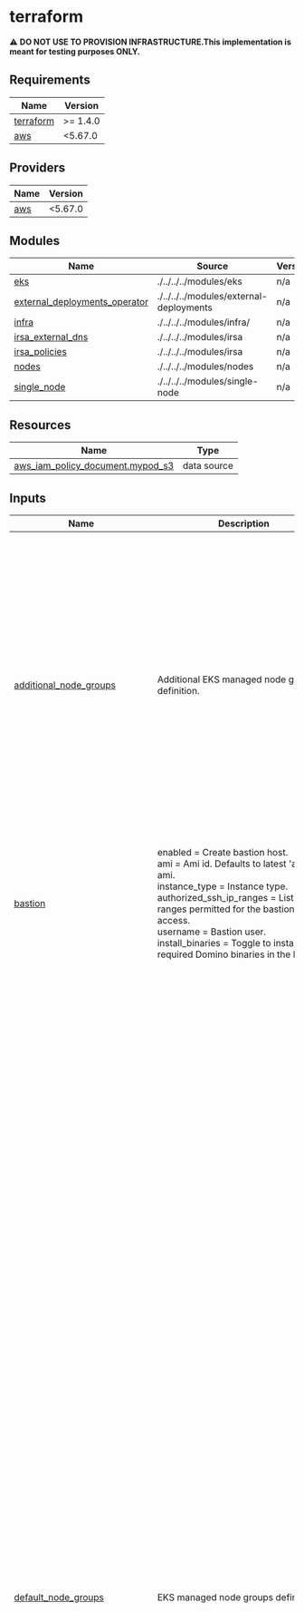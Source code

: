 # terraform

:warning: **DO NOT USE TO PROVISION INFRASTRUCTURE.This implementation is meant for testing purposes ONLY.**

<!-- BEGIN_TF_DOCS -->
## Requirements

| Name | Version |
|------|---------|
| <a name="requirement_terraform"></a> [terraform](#requirement\_terraform) | >= 1.4.0 |
| <a name="requirement_aws"></a> [aws](#requirement\_aws) | <5.67.0 |

## Providers

| Name | Version |
|------|---------|
| <a name="provider_aws"></a> [aws](#provider\_aws) | <5.67.0 |

## Modules

| Name | Source | Version |
|------|--------|---------|
| <a name="module_eks"></a> [eks](#module\_eks) | ./../../../modules/eks | n/a |
| <a name="module_external_deployments_operator"></a> [external\_deployments\_operator](#module\_external\_deployments\_operator) | ./../../../modules/external-deployments | n/a |
| <a name="module_infra"></a> [infra](#module\_infra) | ./../../../modules/infra/ | n/a |
| <a name="module_irsa_external_dns"></a> [irsa\_external\_dns](#module\_irsa\_external\_dns) | ./../../../modules/irsa | n/a |
| <a name="module_irsa_policies"></a> [irsa\_policies](#module\_irsa\_policies) | ./../../../modules/irsa | n/a |
| <a name="module_nodes"></a> [nodes](#module\_nodes) | ./../../../modules/nodes | n/a |
| <a name="module_single_node"></a> [single\_node](#module\_single\_node) | ./../../../modules/single-node | n/a |

## Resources

| Name | Type |
|------|------|
| [aws_iam_policy_document.mypod_s3](https://registry.terraform.io/providers/hashicorp/aws/latest/docs/data-sources/iam_policy_document) | data source |

## Inputs

| Name | Description | Type | Default | Required |
|------|-------------|------|---------|:--------:|
| <a name="input_additional_node_groups"></a> [additional\_node\_groups](#input\_additional\_node\_groups) | Additional EKS managed node groups definition. | <pre>map(object({<br/>    ami                        = optional(string, null)<br/>    bootstrap_extra_args       = optional(string, "")<br/>    instance_types             = list(string)<br/>    spot                       = optional(bool, false)<br/>    min_per_az                 = number<br/>    max_per_az                 = number<br/>    max_unavailable_percentage = optional(number, 50)<br/>    max_unavailable            = optional(number, null)<br/>    desired_per_az             = number<br/>    availability_zone_ids      = list(string)<br/>    labels                     = map(string)<br/>    taints = optional(list(object({<br/>      key    = string<br/>      value  = optional(string)<br/>      effect = string<br/>    })), [])<br/>    tags = optional(map(string), {})<br/>    gpu  = optional(bool, null)<br/>    volume = object({<br/>      size = string<br/>      type = string<br/>    })<br/>  }))</pre> | `{}` | no |
| <a name="input_bastion"></a> [bastion](#input\_bastion) | enabled                  = Create bastion host.<br/>    ami                      = Ami id. Defaults to latest 'al2023' ami.<br/>    instance\_type            = Instance type.<br/>    authorized\_ssh\_ip\_ranges = List of CIDR ranges permitted for the bastion ssh access.<br/>    username                 = Bastion user.<br/>    install\_binaries         = Toggle to install required Domino binaries in the bastion. | <pre>object({<br/>    enabled                  = optional(bool, true)<br/>    ami_id                   = optional(string, null) # default will use the latest 'al2023' ami<br/>    instance_type            = optional(string, "t3.micro")<br/>    authorized_ssh_ip_ranges = optional(list(string), ["0.0.0.0/0"])<br/>    username                 = optional(string, "ec2-user")<br/>    install_binaries         = optional(bool, false)<br/>  })</pre> | `{}` | no |
| <a name="input_default_node_groups"></a> [default\_node\_groups](#input\_default\_node\_groups) | EKS managed node groups definition. | <pre>object(<br/>    {<br/>      compute = object(<br/>        {<br/>          ami                        = optional(string, null)<br/>          bootstrap_extra_args       = optional(string, "")<br/>          instance_types             = optional(list(string), ["m6i.2xlarge"])<br/>          spot                       = optional(bool, false)<br/>          min_per_az                 = optional(number, 0)<br/>          max_per_az                 = optional(number, 10)<br/>          max_unavailable_percentage = optional(number, 50)<br/>          max_unavailable            = optional(number, null)<br/>          desired_per_az             = optional(number, 0)<br/>          availability_zone_ids      = list(string)<br/>          labels = optional(map(string), {<br/>            "dominodatalab.com/node-pool" = "default"<br/>          })<br/>          taints = optional(list(object({<br/>            key    = string<br/>            value  = optional(string)<br/>            effect = string<br/>          })), [])<br/>          tags = optional(map(string), {})<br/>          gpu  = optional(bool, null)<br/>          volume = optional(object({<br/>            size = optional(number, 1000)<br/>            type = optional(string, "gp3")<br/>            }), {<br/>            size = 1000<br/>            type = "gp3"<br/>            }<br/>          )<br/>      }),<br/>      platform = object(<br/>        {<br/>          ami                        = optional(string, null)<br/>          bootstrap_extra_args       = optional(string, "")<br/>          instance_types             = optional(list(string), ["m7i-flex.2xlarge"])<br/>          spot                       = optional(bool, false)<br/>          min_per_az                 = optional(number, 1)<br/>          max_per_az                 = optional(number, 10)<br/>          max_unavailable_percentage = optional(number, null)<br/>          max_unavailable            = optional(number, 1)<br/>          desired_per_az             = optional(number, 1)<br/>          availability_zone_ids      = list(string)<br/>          labels = optional(map(string), {<br/>            "dominodatalab.com/node-pool" = "platform"<br/>          })<br/>          taints = optional(list(object({<br/>            key    = string<br/>            value  = optional(string)<br/>            effect = string<br/>          })), [])<br/>          tags = optional(map(string), {})<br/>          gpu  = optional(bool, null)<br/>          volume = optional(object({<br/>            size = optional(number, 100)<br/>            type = optional(string, "gp3")<br/>            }), {<br/>            size = 100<br/>            type = "gp3"<br/>            }<br/>          )<br/>      }),<br/>      gpu = object(<br/>        {<br/>          ami                        = optional(string, null)<br/>          bootstrap_extra_args       = optional(string, "")<br/>          instance_types             = optional(list(string), ["g5.2xlarge"])<br/>          spot                       = optional(bool, false)<br/>          min_per_az                 = optional(number, 0)<br/>          max_per_az                 = optional(number, 10)<br/>          max_unavailable_percentage = optional(number, 50)<br/>          max_unavailable            = optional(number, null)<br/>          desired_per_az             = optional(number, 0)<br/>          availability_zone_ids      = list(string)<br/>          labels = optional(map(string), {<br/>            "dominodatalab.com/node-pool" = "default-gpu"<br/>            "nvidia.com/gpu"              = true<br/>          })<br/>          taints = optional(list(object({<br/>            key    = string<br/>            value  = optional(string)<br/>            effect = string<br/>            })), [{<br/>            key    = "nvidia.com/gpu"<br/>            value  = "true"<br/>            effect = "NO_SCHEDULE"<br/>            }<br/>          ])<br/>          tags = optional(map(string), {})<br/>          gpu  = optional(bool, null)<br/>          volume = optional(object({<br/>            size = optional(number, 1000)<br/>            type = optional(string, "gp3")<br/>            }), {<br/>            size = 1000<br/>            type = "gp3"<br/>            }<br/>          )<br/>      })<br/>  })</pre> | n/a | yes |
| <a name="input_deploy_id"></a> [deploy\_id](#input\_deploy\_id) | Domino Deployment ID. | `string` | `"domino-eks"` | no |
| <a name="input_domino_cur"></a> [domino\_cur](#input\_domino\_cur) | Determines whether to provision domino cost related infrastructures, ie, long term storage | <pre>object({<br/>    provision_cost_usage_report = optional(bool, false)<br/>  })</pre> | `{}` | no |
| <a name="input_eks"></a> [eks](#input\_eks) | k8s\_version = EKS cluster k8s version.<br/>    nodes\_master  Grants the nodes role system:master access. NOT recomended<br/>    kubeconfig = {<br/>      extra\_args = Optional extra args when generating kubeconfig.<br/>      path       = Fully qualified path name to write the kubeconfig file.<br/>    }<br/>    public\_access = {<br/>      enabled = Enable EKS API public endpoint.<br/>      cidrs   = List of CIDR ranges permitted for accessing the EKS public endpoint.<br/>    }<br/>    Custom role maps for aws auth configmap<br/>    custom\_role\_maps = {<br/>      rolearn  = string<br/>      username = string<br/>      groups   = list(string)<br/>    }<br/>    master\_role\_names  = IAM role names to be added as masters in eks.<br/>    cluster\_addons     = EKS cluster addons. vpc-cni is installed separately.<br/>    vpc\_cni            = Configuration for AWS VPC CNI<br/>    ssm\_log\_group\_name = CloudWatch log group to send the SSM session logs to.<br/>    identity\_providers = Configuration for IDP(Identity Provider).<br/>  } | <pre>object({<br/>    k8s_version  = optional(string, "1.27")<br/>    nodes_master = optional(bool, false)<br/>    kubeconfig = optional(object({<br/>      extra_args = optional(string, "")<br/>      path       = optional(string, null)<br/>    }), {})<br/>    public_access = optional(object({<br/>      enabled = optional(bool, false)<br/>      cidrs   = optional(list(string), [])<br/>    }), {})<br/>    custom_role_maps = optional(list(object({<br/>      rolearn  = string<br/>      username = string<br/>      groups   = list(string)<br/>    })), [])<br/>    master_role_names  = optional(list(string), [])<br/>    cluster_addons     = optional(list(string), ["kube-proxy", "coredns"])<br/>    ssm_log_group_name = optional(string, "session-manager")<br/>    vpc_cni = optional(object({<br/>      prefix_delegation = optional(bool)<br/>      annotate_pod_ip   = optional(bool)<br/>    }))<br/>    identity_providers = optional(list(object({<br/>      client_id                     = string<br/>      groups_claim                  = optional(string, null)<br/>      groups_prefix                 = optional(string, null)<br/>      identity_provider_config_name = string<br/>      issuer_url                    = optional(string, null)<br/>      required_claims               = optional(map(string), null)<br/>      username_claim                = optional(string, null)<br/>      username_prefix               = optional(string, null)<br/>    })), [])<br/>  })</pre> | `{}` | no |
| <a name="input_enable_private_link"></a> [enable\_private\_link](#input\_enable\_private\_link) | Enable Private Link connections | `bool` | `false` | no |
| <a name="input_external_deployments_operator"></a> [external\_deployments\_operator](#input\_external\_deployments\_operator) | Config to create IRSA role for the external deployments operator. | <pre>object({<br/>    enabled                         = optional(bool, false)<br/>    namespace                       = optional(string, "domino-compute")<br/>    operator_service_account_name   = optional(string, "pham-juno-operator")<br/>    operator_role_suffix            = optional(string, "external-deployments-operator")<br/>    repository_suffix               = optional(string, "external-deployments")<br/>    bucket_suffix                   = optional(string, "external-deployments")<br/>    enable_assume_any_external_role = optional(bool, true)<br/>    enable_in_account_deployments   = optional(bool, true)<br/>  })</pre> | `{}` | no |
| <a name="input_ignore_tags"></a> [ignore\_tags](#input\_ignore\_tags) | Tag keys to be ignored by the aws provider. | `list(string)` | `[]` | no |
| <a name="input_kms"></a> [kms](#input\_kms) | enabled = Toggle,if set use either the specified KMS key\_id or a Domino-generated one.<br/>    key\_id  = optional(string, null)<br/>    additional\_policies = "Allows setting additional KMS key policies when using a Domino-generated key" | <pre>object({<br/>    enabled             = optional(bool, true)<br/>    key_id              = optional(string, null)<br/>    additional_policies = optional(list(string), [])<br/>  })</pre> | `{}` | no |
| <a name="input_network"></a> [network](#input\_network) | vpc = {<br/>      id = Existing vpc id, it will bypass creation by this module.<br/>      subnets = {<br/>        private = Existing private subnets.<br/>        public  = Existing public subnets.<br/>        pod     = Existing pod subnets.<br/>      }), {})<br/>    }), {})<br/>    network\_bits = {<br/>      public  = Number of network bits to allocate to the public subnet. i.e /27 -> 32 IPs.<br/>      private = Number of network bits to allocate to the private subnet. i.e /19 -> 8,192 IPs.<br/>      pod     = Number of network bits to allocate to the private subnet. i.e /19 -> 8,192 IPs.<br/>    }<br/>    cidrs = {<br/>      vpc     = The IPv4 CIDR block for the VPC.<br/>      pod     = The IPv4 CIDR block for the Pod subnets.<br/>    }<br/>    use\_pod\_cidr        = Use additional pod CIDR range (ie 100.64.0.0/16) for pod networking.<br/>    create\_ecr\_endpoint = Create the VPC Endpoint For ECR.<br/>    create\_s3\_endpoint = Create the VPC Interface Endpoint For S3. | <pre>object({<br/>    vpc = optional(object({<br/>      id = optional(string, null)<br/>      subnets = optional(object({<br/>        private = optional(list(string), [])<br/>        public  = optional(list(string), [])<br/>        pod     = optional(list(string), [])<br/>      }), {})<br/>    }), {})<br/>    network_bits = optional(object({<br/>      public  = optional(number, 27)<br/>      private = optional(number, 19)<br/>      pod     = optional(number, 19)<br/>      }<br/>    ), {})<br/>    cidrs = optional(object({<br/>      vpc = optional(string, "10.0.0.0/16")<br/>      pod = optional(string, "100.64.0.0/16")<br/>    }), {})<br/>    use_pod_cidr        = optional(bool, true)<br/>    create_ecr_endpoint = optional(bool, false)<br/>    create_s3_endpoint  = optional(bool, false)<br/>  })</pre> | `{}` | no |
| <a name="input_region"></a> [region](#input\_region) | AWS region for the deployment | `string` | n/a | yes |
| <a name="input_route53_hosted_zone_name"></a> [route53\_hosted\_zone\_name](#input\_route53\_hosted\_zone\_name) | Optional hosted zone for External DNS zone. | `string` | `null` | no |
| <a name="input_single_node"></a> [single\_node](#input\_single\_node) | Additional EKS managed node groups definition. | <pre>object({<br/>    name                 = optional(string, "single-node")<br/>    bootstrap_extra_args = optional(string, "")<br/>    ami = optional(object({<br/>      name_prefix = optional(string, null)<br/>      owner       = optional(string, null)<br/><br/>    }))<br/>    instance_type            = optional(string, "m6i.2xlarge")<br/>    authorized_ssh_ip_ranges = optional(list(string), ["0.0.0.0/0"])<br/>    labels                   = optional(map(string))<br/>    taints = optional(list(object({<br/>      key    = string<br/>      value  = optional(string)<br/>      effect = string<br/>    })), [])<br/>    volume = optional(object({<br/>      size = optional(number, 1000)<br/>      type = optional(string, "gp3")<br/>    }), {})<br/>  })</pre> | `null` | no |
| <a name="input_ssh_pvt_key_path"></a> [ssh\_pvt\_key\_path](#input\_ssh\_pvt\_key\_path) | SSH private key filepath. | `string` | n/a | yes |
| <a name="input_storage"></a> [storage](#input\_storage) | storage = {<br/>      filesystem\_type = File system type(netapp\|efs\|none)<br/>      efs = {<br/>        access\_point\_path = Filesystem path for efs.<br/>        backup\_vault = {<br/>          create        = Create backup vault for EFS toggle.<br/>          force\_destroy = Toggle to allow automatic destruction of all backups when destroying.<br/>          backup = {<br/>            schedule           = Cron-style schedule for EFS backup vault (default: once a day at 12pm).<br/>            cold\_storage\_after = Move backup data to cold storage after this many days.<br/>            delete\_after       = Delete backup data after this many days.<br/>          }<br/>        }<br/>      }<br/>      netapp = {<br/>        migrate\_from\_efs = {<br/>          enabled =  When enabled, both EFS and NetApp resources will be provisioned simultaneously during the migration period.<br/>          datasync = {<br/>            enabled  = Toggle to enable AWS DataSync for automated data transfer from EFS to NetApp FSx.<br/>            schedule = Cron-style schedule for the DataSync task, specifying how often the data transfer will occur (default: hourly).<br/>            verify\_mode = One of: POINT\_IN\_TIME\_CONSISTENT, ONLY\_FILES\_TRANSFERRED, NONE.<br/>          }<br/>        }<br/>        deployment\_type = netapp ontap deployment type,('MULTI\_AZ\_1', 'MULTI\_AZ\_2', 'SINGLE\_AZ\_1', 'SINGLE\_AZ\_2')<br/>        storage\_capacity = Filesystem Storage capacity<br/>        throughput\_capacity = Filesystem throughput capacity<br/>        automatic\_backup\_retention\_days = How many days to keep backups<br/>        daily\_automatic\_backup\_start\_time = Start time in 'HH:MM' format to initiate backups<br/><br/>        storage\_capacity\_autosizing = Options for the FXN automatic storage capacity increase, cloudformation template<br/>          enabled                     = Enable automatic storage capacity increase.<br/>          threshold                  = Used storage capacity threshold.<br/>          percent\_capacity\_increase  = The percentage increase in storage capacity when used storage exceeds<br/>                                       LowFreeDataStorageCapacityThreshold. Minimum increase is 10 %.<br/>          notification\_email\_address = The email address for alarm notification.<br/>        }<br/>        volume = {<br/>          create                     = Create a volume associated with the filesystem.<br/>          name\_suffix                = The suffix to name the volume<br/>          storage\_efficiency\_enabled = Toggle storage\_efficiency\_enabled<br/>          junction\_path              = filesystem junction path<br/>          size\_in\_megabytes          = The size of the volume<br/>      }<br/>      s3 = {<br/>        force\_destroy\_on\_deletion = Toogle to allow recursive deletion of all objects in the s3 buckets. if 'false' terraform will NOT be able to delete non-empty buckets.<br/>      }<br/>      ecr = {<br/>        force\_destroy\_on\_deletion = Toogle to allow recursive deletion of all objects in the ECR repositories. if 'false' terraform will NOT be able to delete non-empty repositories.<br/>      }<br/>      enable\_remote\_backup = Enable tagging required for cross-account backups<br/>      costs\_enabled = Determines whether to provision domino cost related infrastructures, ie, long term storage<br/>    }<br/>  } | <pre>object({<br/>    filesystem_type = optional(string, "efs")<br/>    efs = optional(object({<br/>      access_point_path = optional(string, "/domino")<br/>      backup_vault = optional(object({<br/>        create        = optional(bool, true)<br/>        force_destroy = optional(bool, true)<br/>        backup = optional(object({<br/>          schedule           = optional(string, "0 12 * * ? *")<br/>          cold_storage_after = optional(number, 35)<br/>          delete_after       = optional(number, 125)<br/>        }), {})<br/>      }), {})<br/>    }), {})<br/>    netapp = optional(object({<br/>      migrate_from_efs = optional(object({<br/>        enabled = optional(bool, false)<br/>        datasync = optional(object({<br/>          enabled     = optional(bool, false)<br/>          target      = optional(string, "netapp")<br/>          schedule    = optional(string, "cron(0 */4 * * ? *)")<br/>          verify_mode = optional(string, "ONLY_FILES_TRANSFERRED")<br/>        }), {})<br/>      }), {})<br/>      deployment_type                   = optional(string, "SINGLE_AZ_1")<br/>      storage_capacity                  = optional(number, 1024)<br/>      throughput_capacity               = optional(number, 128)<br/>      automatic_backup_retention_days   = optional(number, 90)<br/>      daily_automatic_backup_start_time = optional(string, "00:00")<br/>      storage_capacity_autosizing = optional(object({<br/>        enabled                    = optional(bool, false)<br/>        threshold                  = optional(number, 70)<br/>        percent_capacity_increase  = optional(number, 30)<br/>        notification_email_address = optional(string, "")<br/>      }), {})<br/>      volume = optional(object({<br/>        create                     = optional(bool, true)<br/>        name_suffix                = optional(string, "domino_shared_storage")<br/>        storage_efficiency_enabled = optional(bool, true)<br/>        junction_path              = optional(string, "/domino")<br/>        size_in_megabytes          = optional(number, 1099511)<br/>      }), {})<br/>    }), {})<br/>    s3 = optional(object({<br/>      create                    = optional(bool, true)<br/>      force_destroy_on_deletion = optional(bool, true)<br/>    }), {})<br/>    ecr = optional(object({<br/>      create                    = optional(bool, true)<br/>      force_destroy_on_deletion = optional(bool, true)<br/>    }), {}),<br/>    enable_remote_backup = optional(bool, false)<br/>    costs_enabled        = optional(bool, true)<br/>  })</pre> | `{}` | no |
| <a name="input_tags"></a> [tags](#input\_tags) | Deployment tags. | `map(string)` | `{}` | no |
| <a name="input_use_fips_endpoint"></a> [use\_fips\_endpoint](#input\_use\_fips\_endpoint) | Use aws FIPS endpoints | `bool` | `false` | no |
| <a name="input_vpn_connections"></a> [vpn\_connections](#input\_vpn\_connections) | create = Create a VPN connection.<br/>    connections = List of VPN connections, each with:<br/>      - name: Name for identification (optional).<br/>      - shared\_ip: Customer's shared IP Address (optional).<br/>      - cidr\_block: CIDR block for the customer's network (optional). | <pre>object({<br/>    create = optional(bool, false)<br/>    connections = optional(list(object({<br/>      name        = optional(string, "")<br/>      shared_ip   = optional(string, "")<br/>      cidr_blocks = optional(list(string), [])<br/>    })), [])<br/>  })</pre> | `{}` | no |

## Outputs

No outputs.
<!-- END_TF_DOCS -->
